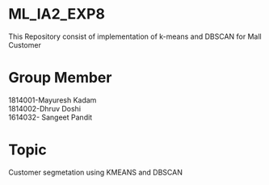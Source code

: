 # ML_IA2_EXP8
This Repository consist of implementation of k-means and DBSCAN for Mall Customer
# Group Member
1814001-Mayuresh Kadam <br/>
1814002-Dhruv Doshi<br/>
1614032- Sangeet Pandit<br/>
# Topic
Customer segmetation using KMEANS and DBSCAN
